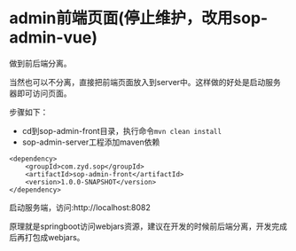 # admin前端页面(停止维护，改用sop-admin-vue)

做到前后端分离。

当然也可以不分离，直接把前端页面放入到server中。这样做的好处是启动服务器即可访问页面。

步骤如下：

- cd到sop-admin-front目录，执行命令`mvn clean install`
- sop-admin-server工程添加maven依赖

```
<dependency>
    <groupId>com.zyd.sop</groupId>
    <artifactId>sop-admin-front</artifactId>
    <version>1.0.0-SNAPSHOT</version>
</dependency>
```

启动服务端，访问:http://localhost:8082

原理就是springboot访问webjars资源，建议在开发的时候前后端分离，开发完成后再打包成webjars。

